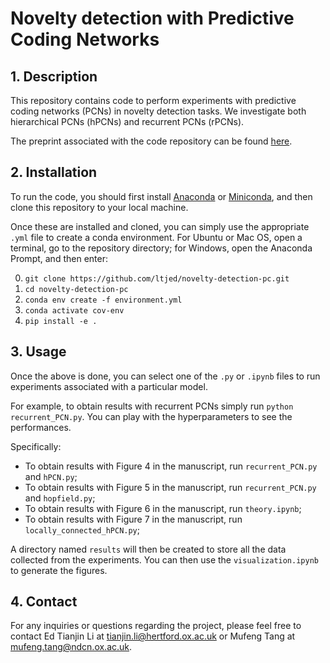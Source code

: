 # Novelty detection with Predictive Coding Networks

## 1. Description
This repository contains code to perform experiments with predictive coding networks (PCNs) in novelty detection tasks. We investigate both hierarchical PCNs (hPCNs) and recurrent PCNs (rPCNs).

The preprint associated with the code repository can be found [here]().

## 2. Installation
To run the code, you should first install [Anaconda](https://www.anaconda.com/) or [Miniconda](https://conda.io/miniconda.html), 
and then clone this repository to your local machine.

Once these are installed and cloned, you can simply use the appropriate `.yml` file to create a conda environment. 
For Ubuntu or Mac OS, open a terminal, go to the repository directory; for Windows, open the Anaconda Prompt, and then enter:

0. `git clone https://github.com/ltjed/novelty-detection-pc.git`
1. `cd novelty-detection-pc`
2. `conda env create -f environment.yml`  
3. `conda activate cov-env`
4. `pip install -e .`  

## 3. Usage
Once the above is done, you can select one of the `.py` or `.ipynb` files to run experiments associated with a particular model.

For example, to obtain results with recurrent PCNs simply run `python recurrent_PCN.py`. You can play with the hyperparameters to see the performances.

Specifically:
- To obtain results with Figure 4 in the manuscript, run `recurrent_PCN.py` and `hPCN.py`;
- To obtain results with Figure 5 in the manuscript, run `recurrent_PCN.py` and `hopfield.py`;
- To obtain results with Figure 6 in the manuscript, run `theory.ipynb`;
- To obtain results with Figure 7 in the manuscript, run `locally_connected_hPCN.py`;

A directory named `results` will then be created to store all the data collected from the experiments. You can then use the `visualization.ipynb` to generate the figures. 

## 4. Contact
For any inquiries or questions regarding the project, please feel free to contact Ed Tianjin Li at <tianjin.li@hertford.ox.ac.uk> or Mufeng Tang at <mufeng.tang@ndcn.ox.ac.uk>.


